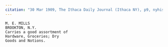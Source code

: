 ```yaml
---
citation: "30 Mar 1909, The Ithaca Daily Journal (Ithaca NY), p9, nyhistoricnewspapers.org."
---
```


    M. E. MILLS
    BROOKTON, N.Y.
    Carries a good assortment of
    Hardware, Groceries; Dry
    Goods and Notions.  



